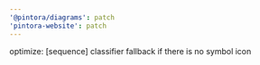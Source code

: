 ```yaml
---
'@pintora/diagrams': patch
'pintora-website': patch
---
```


optimize: [sequence] classifier fallback if there is no symbol icon
